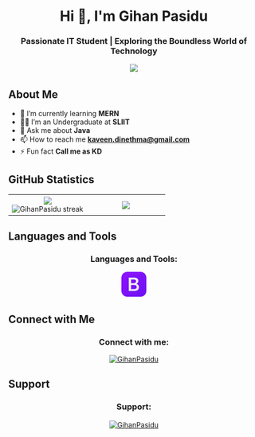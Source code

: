 <h1 align="center">Hi 👋, I'm Gihan Pasidu</h1>
<h3 align="center">Passionate IT Student | Exploring the Boundless World of Technology</h3>
<p align="center"><img src="https://github.com/7oSkaaa/7oSkaaa/blob/main/Images/about_me.gif?raw=true" width="100px"></p>

## About Me

- 🌱 I’m currently learning **MERN**
- 🧑‍🎓 I’m an Undergraduate at **SLIIT**
- 💬 Ask me about **Java**
- 📫 How to reach me **kaveen.dinethma@gmail.com**
- ⚡ Fun fact **Call me as KD**

## GitHub Statistics

<table align="center">
  <tr border="none">
    <td width="50%" align="center">
      <img align="center" src="https://github-readme-stats.vercel.app/api?username=GihanPasidu&theme=dark&show_icons=true&count_private=true" />
      <br>
      <img title="🔥 Get streak stats for your profile at git.io/streak-stats" alt="GihanPasidu streak" src="https://github-readme-streak-stats.herokuapp.com/?user=GihanPasidu&theme=dark&hide_border=false" />
    </td>
    <td width="50%" align="center">
      <img align="center" src="https://github-readme-stats.anuraghazra1.vercel.app/api/top-langs/?username=GihanPasidu&theme=dark&hide_border=false&no-bg=true&no-frame=true&langs_count=10"/>
    </td>
  </tr>
</table>

## Languages and Tools

<h3 align="center">Languages and Tools:</h3>
<p align="center">
  <a href="https://getbootstrap.com" target="_blank"><img src="https://github.com/tandpfun/skill-icons/blob/main/icons/Bootstrap.svg" alt="bootstrap" width="50" height="50"/></a>
  <!-- Add other icons similarly -->
</p>

## Connect with Me

<h3 align="center">Connect with me:</h3>
<p align="center">
  <a href="https://www.youtube.com/channel/UCJPRbxNjnavUCE1oKtLjwrQ" target="_blank"><img src="https://static-00.iconduck.com/assets.00/youtube-icon-2048x2048-gedp2icy.png" alt="GihanPasidu" height="50" width="50"/></a>
  <!-- Add other links similarly -->
</p>

## Support

<h3 align="center">Support:</h3>
<p align="center">
  <a href="https://www.buymeacoffee.com/GihanPasidu"> <img align="center" src="https://cdn.buymeacoffee.com/buttons/v2/default-yellow.png" height="50" width="210" alt="GihanPasidu"/></a>
</p>

